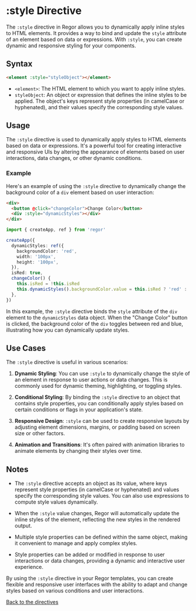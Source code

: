# :style Directive

The `:style` directive in Regor allows you to dynamically apply inline styles to HTML elements. It provides a way to bind and update the `style` attribute of an element based on data or expressions. With `:style`, you can create dynamic and responsive styling for your components.

## Syntax

```html
<element :style="styleObject"></element>
```

- `<element>`: The HTML element to which you want to apply inline styles.
- `styleObject`: An object or expression that defines the inline styles to be applied. The object's keys represent style properties (in camelCase or hyphenated), and their values specify the corresponding style values.

## Usage

The `:style` directive is used to dynamically apply styles to HTML elements based on data or expressions. It's a powerful tool for creating interactive and responsive UIs by altering the appearance of elements based on user interactions, data changes, or other dynamic conditions.

### Example

Here's an example of using the `:style` directive to dynamically change the background color of a `div` element based on user interaction:

```html
<div>
  <button @click="changeColor">Change Color</button>
  <div :style="dynamicStyles"></div>
</div>
```

```ts
import { createApp, ref } from 'regor'

createApp({
  dynamicStyles: ref({
    backgroundColor: 'red',
    width: '100px',
    height: '100px',
  }),
  isRed: true,
  changeColor() {
    this.isRed = !this.isRed
    this.dynamicStyles().backgroundColor.value = this.isRed ? 'red' : 'blue'
  },
})
```

In this example, the `:style` directive binds the `style` attribute of the `div` element to the `dynamicStyles` data object. When the "Change Color" button is clicked, the background color of the `div` toggles between red and blue, illustrating how you can dynamically update styles.

## Use Cases

The `:style` directive is useful in various scenarios:

1. **Dynamic Styling**: You can use `:style` to dynamically change the style of an element in response to user actions or data changes. This is commonly used for dynamic theming, highlighting, or toggling styles.

2. **Conditional Styling**: By binding the `:style` directive to an object that contains style properties, you can conditionally apply styles based on certain conditions or flags in your application's state.

3. **Responsive Design**: `:style` can be used to create responsive layouts by adjusting element dimensions, margins, or padding based on screen size or other factors.

4. **Animation and Transitions**: It's often paired with animation libraries to animate elements by changing their styles over time.

## Notes

- The `:style` directive accepts an object as its value, where keys represent style properties (in camelCase or hyphenated) and values specify the corresponding style values. You can also use expressions to compute style values dynamically.

- When the `:style` value changes, Regor will automatically update the inline styles of the element, reflecting the new styles in the rendered output.

- Multiple style properties can be defined within the same object, making it convenient to manage and apply complex styles.

- Style properties can be added or modified in response to user interactions or data changes, providing a dynamic and interactive user experience.

By using the `:style` directive in your Regor templates, you can create flexible and responsive user interfaces with the ability to adapt and change styles based on various conditions and user interactions.

[Back to the directives](directives.md)
